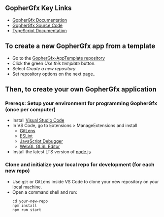 
## GopherGfx Key Links
* [GopherGfx Documentation](https://illusioneering.github.io/GopherGfx/)
* [GopherGfx Source Code](https://github.com/illusioneering/GopherGfx/tree/main)
* [TypeScript Documentation](https://www.typescriptlang.org/docs/)


## To create a new GopherGfx app from a template
* Go to the [GopherGfx-AppTemplate repository](https://github.com/CSCI-4611-Fall-2023/GopherGfx-AppTemplate/tree/main)
* Click the green *Use this template* button.
* Select *Create a new repository*
* Set repository options on the next page..


## Then, to create your own GopherGfx application

### Prereqs: Setup your environment for programming GopherGfx (once per computer)
* Install [Visual Studio Code](https://code.visualstudio.com/)
* In VS Code, go to Extensions > ManageExtensions and install
  * [GitLens](https://marketplace.visualstudio.com/items?itemName=eamodio.gitlens)
  * [ESLint](https://marketplace.visualstudio.com/items?itemName=dbaeumer.vscode-eslint)
  * [JavaScript Debugger](https://marketplace.visualstudio.com/items?itemName=ms-vscode.js-debug-nightly)
  * [WebGL GLSL Editor](https://marketplace.visualstudio.com/items?itemName=raczzalan.webgl-glsl-editor)
* Install the latest LTS version of [node.js](https://nodejs.org/en)

### Clone and initialize your local repo for development (for each new repo)
* Use ```git``` or GitLens inside VS Code to clone your new repository on your local machine.
* Open a command shell and run:
  ```
  cd your-new-repo
  npm install
  npm run start
  ```
  
 
